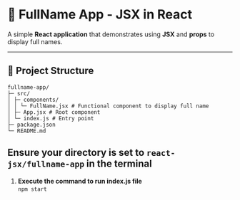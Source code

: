 # 📝 FullName App - JSX in React

A simple **React application** that demonstrates using **JSX** and **props** to display full names.

---

## 📁 Project Structure

```
fullname-app/
├─ src/
│ ├─ components/
│ │ └─ FullName.jsx # Functional component to display full name
│ ├─ App.jsx # Root component
│ └─ index.js # Entry point
├─ package.json
└─ README.md
```

## Ensure your directory is set to ```react-jsx/fullname-app``` in the terminal

1. **Execute the command to run index.js file**  
```npm start```